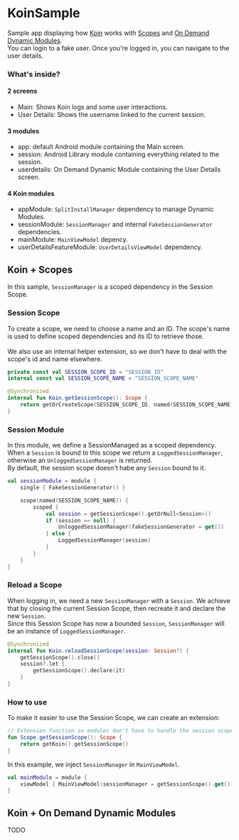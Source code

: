 # KoinSample

Sample app displaying how [Koin](https://github.com/InsertKoinIO/koin) works with [Scopes](https://insert-koin.io/docs/2.0/documentation/koin-core/scope-api.html) and [On Demand Dynamic Modules](https://developer.android.com/studio/projects/dynamic-delivery/on-demand-delivery).
<br>
You can login to a fake user. Once you're logged in, you can navigate to the user details.

### What's inside?

#### 2 screens
* Main: Shows Koin logs and some user interactions.
* User Details: Shows the username linked to the current session.

#### 3 modules
* app: default Android module containing the Main screen.
* session: Android Library module containing everything related to the session.
* userdetails: On Demand Dynamic Module containing the User Details screen.

#### 4 Koin modules
* appModule: `SplitInstallManager` dependency to manage Dynamic Modules.
* sessionModule: `SessionManager` and internal `FakeSessionGenerator` dependencies.
* mainModule: `MainViewModel` depency.
* userDetailsFeatureModule: `UserDetailsViewModel` dependency.

## Koin + Scopes

In this sample, `SessionManager` is a scoped dependency in the Session Scope.

### Session Scope

To create a scope, we need to choose a name and an ID. The scope's name is used to define scoped dependencies and its ID to retrieve those.
<br><br>
We also use an internal helper extension, so we don't have to deal with the scope's id and name elsewhere.

```kotlin
private const val SESSION_SCOPE_ID = "SESSION_ID"
internal const val SESSION_SCOPE_NAME = "SESSION_SCOPE_NAME"

@Synchronized
internal fun Koin.getSessionScope(): Scope {
    return getOrCreateScope(SESSION_SCOPE_ID, named(SESSION_SCOPE_NAME))
}
```

### Session Module
In this module, we define a SessionManaged as a scoped dependency.
<br>
When a `Session` is bound to this scope we return a `LoggedSessionManager`, otherwise an `UnloggedSessionManager` is returned.
<br>
By default, the session scope doesn't habe any `Session` bound to it.

```kotlin
val sessionModule = module {
    single { FakeSessionGenerator() }

    scope(named(SESSION_SCOPE_NAME)) {
        scoped {
            val session = getSessionScope().getOrNull<Session>()
            if (session == null) {
                UnloggedSessionManager(fakeSessionGenerator = get())
            } else {
                LoggedSessionManager(session)
            }
        }
    }
}
```

### Reload a Scope

When logging in, we need a new `SessionManager` with a `Session`.
We achieve that by closing the current Session Scope, then recreate it and declare the new `Session`.
<br>
Since this Session Scope has now a bounded `Session`, `SessionManager` will be an instance of `LoggedSessionManager`.

```kotlin
@Synchronized
internal fun Koin.reloadSessionScope(session: Session?) {
    getSessionScope().close()
    session?.let {
        getSessionScope().declare(it)
    }
}
```

### How to use

To make it easier to use the Session Scope, we can create an extension:

```kotlin
// Extension function so modules don't have to handle the session scope's name and id.
fun Scope.getSessionScope(): Scope {
    return getKoin().getSessionScope()
}
```

In this example, we inject `SessionManager` in `MainViewModel`.

```kotlin
val mainModule = module {
    viewModel { MainViewModel(sessionManager = getSessionScope().get()) }
}
```

## Koin + On Demand Dynamic Modules
TODO
